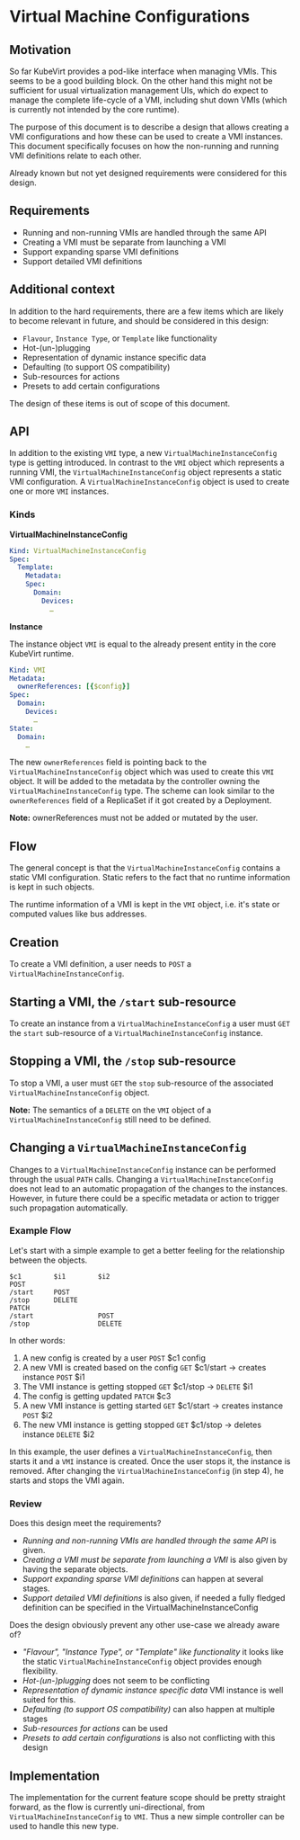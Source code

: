 # Virtual Machine Configurations

## Motivation

So far KubeVirt provides a pod-like interface when managing VMIs. This seems to
be a good building block.
On the other hand this might not be sufficient for usual virtualization
management UIs, which do expect to manage the complete life-cycle of a VMI,
including shut down VMIs (which is currently not intended by the core runtime).


The purpose of this document is to describe a design that allows creating a VMI
configurations and how these can be used to create a VMI instances.  This
document specifically focuses on how the non-running and running VMI definitions
relate to each other.

Already known but not yet designed requirements were considered for this
design.


## Requirements
* Running and non-running VMIs are handled through the same API
* Creating a VMI must be separate from launching a VMI
* Support expanding sparse VMI definitions
* Support detailed VMI definitions


## Additional context
In addition to the hard requirements, there are a few items which are likely
to become relevant in future, and should be considered in this design:

* `Flavour`, `Instance Type`, or `Template` like functionality
* Hot-(un-)plugging
* Representation of dynamic instance specific data
* Defaulting (to support OS compatibility)
* Sub-resources for actions
* Presets to add certain configurations

The design of these items is out of scope of this document.


## API
In addition to the existing `VMI` type, a new `VirtualMachineInstanceConfig` type is
getting introduced.
In contrast to the `VMI` object which represents a running VMI, the
`VirtualMachineInstanceConfig` object represents a static VMI configuration.
A `VirtualMachineInstanceConfig` object is used to create one or more `VMI` instances.

### Kinds

**VirtualMachineInstanceConfig**

```yaml
Kind: VirtualMachineInstanceConfig
Spec:
  Template:
    Metadata:
    Spec:
      Domain:
        Devices:
          …
```

**Instance**

The instance object `VMI` is equal to the already present entity in the core
KubeVirt runtime.

```yaml
Kind: VMI
Metadata:
  ownerReferences: [{$config}]
Spec:
  Domain:
    Devices:
      …
State:
  Domain:
    …
```

The new `ownerReferences` field is pointing back to the `VirtualMachineInstanceConfig`
object which was used to create this `VMI` object.
It will be added to the metadata by the controller owning the
`VirtualMachineInstanceConfig` type.
The scheme can look similar to the `ownerReferences` field of a ReplicaSet
if it got created by a Deployment.

**Note:** ownerReferences must not be added or mutated by the user.


## Flow

The general concept is that the `VirtualMachineInstanceConfig` contains a static VMI
configuration.
Static refers to the fact that no runtime information is kept in such objects.

The runtime information of a VMI is kept in the `VMI` object, i.e. it's state
or computed values like bus addresses.

## Creation
To create a VMI definition, a user needs to `POST` a `VirtualMachineInstanceConfig`.

## Starting a VMI, the `/start` sub-resource
To create an instance from a `VirtualMachineInstanceConfig` a user must `GET` the `start`
sub-resource of a `VirtualMachineInstanceConfig` instance.

## Stopping a VMI, the `/stop` sub-resource
To stop a VMI, a user must `GET` the `stop` sub-resource of the associated
`VirtualMachineInstanceConfig` object.

**Note:** The semantics of a `DELETE` on the `VMI` object of a
`VirtualMachineInstanceConfig` still need to be defined.

## Changing a `VirtualMachineInstanceConfig`
Changes to a `VirtualMachineInstanceConfig` instance can be performed through the usual
`PATH` calls. Changing a `VirtualMachineInstanceConfig` does not lead to an automatic
propagation of the changes to the instances.
However, in future there could be a specific metadata or action to trigger
such propagation automatically.


### Example Flow

Let's start with a simple example to get a better feeling for the relationship
between the objects.

```
$c1        $i1        $i2
POST
/start     POST
/stop      DELETE
PATCH
/start                POST
/stop                 DELETE
```

In other words:

1. A new config is created by a user
   `POST` $c1 config
2. A new VMI is created based on the config
   `GET` $c1/start
   → creates instance `POST` $i1
3. The VMI instance is getting stopped
   `GET` $c1/stop
   → `DELETE` $i1
4. The config is getting updated
   `PATCH` $c3
5. A new VMI instance is getting started
   `GET` $c1/start
   → creates instance `POST` $i2
6. The new VMI instance is getting stopped
   `GET` $c1/stop
   → deletes instance `DELETE` $i2

In this example, the user defines a `VirtualMachineInstanceConfig`, then starts it and
a `VMI` instance is created. Once the user stops it, the instance is removed.
After changing the `VirtualMachineInstanceConfig` (in step 4), he starts and stops the
VMI again.


### Review

Does this design meet the requirements?

* _Running and non-running VMIs are handled through the same API_ is given.
* _Creating a VMI must be separate from launching a VMI_ is also given by having
  the separate objects.
* _Support expanding sparse VMI definitions_ can happen at several stages.
* _Support detailed VMI definitions_ is also given, if needed a fully fledged
  definition can be specified in the VirtualMachineInstanceConfig


Does the design obviously prevent any other use-case we already aware of?

* _"Flavour", "Instance Type", or "Template" like functionality_ it looks like
  the static `VirtualMachineInstanceConfig` object provides enough flexibility.
* _Hot-(un-)plugging_ does not seem to be conflicting
* _Representation of dynamic instance specific data_ VMI instance is well suited
  for this.
* _Defaulting (to support OS compatibility)_ can also happen at multiple stages
* _Sub-resources for actions_ can be used
* _Presets to add certain configurations_ is also not conflicting with this
  design


## Implementation


The implementation for the current feature scope should be pretty straight
forward, as the flow is currently uni-directional, from `VirtualMachineInstanceConfig`
to `VMI`.
Thus a new simple controller can be used to handle this new type.
